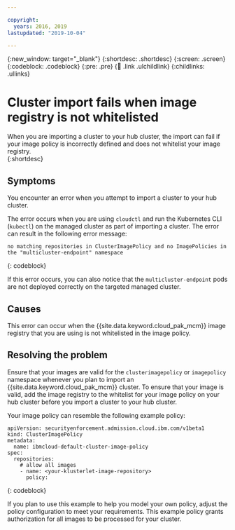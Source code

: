 ```yaml
---

copyright:
  years: 2016, 2019
lastupdated: "2019-10-04"

---
```


{:new_window: target="_blank"}
{:shortdesc: .shortdesc}
{:screen: .screen}
{:codeblock: .codeblock}
{:pre: .pre}
{:child: .link .ulchildlink}
{:childlinks: .ullinks}

# Cluster import fails when image registry is not whitelisted

When you are importing a cluster to your hub cluster, the import can fail if your image policy is incorrectly defined and does not whitelist your image registry.  
{:shortdesc}

## Symptoms

You encounter an error when you attempt to import a cluster to your hub cluster.

The error occurs when you are using `cloudctl` and run the Kubernetes CLI (`kubectl`) on the managed cluster as part of importing a cluster. The error can result in the following error message:

  ```
  no matching repositories in ClusterImagePolicy and no ImagePolicies in the "multicluster-endpoint" namespace
  ```
  {: codeblock}

If this error occurs, you can also notice that the `multicluster-endpoint` pods are not deployed correctly on the targeted managed cluster.

## Causes

This error can occur when the {{site.data.keyword.cloud_pak_mcm}} image registry that you are using is not whitelisted in the image policy.

## Resolving the problem

Ensure that your images are valid for the `clusterimagepolicy` or `imagepolicy` namespace whenever you plan to import an {{site.data.keyword.cloud_pak_mcm}} cluster. To ensure that your image is valid, add the image registry to the whitelist for your image policy on your hub cluster before you import a cluster to your hub cluster.

Your image policy can resemble the following example policy:

```
apiVersion: securityenforcement.admission.cloud.ibm.com/v1beta1
kind: ClusterImagePolicy
metadata:
  name: ibmcloud-default-cluster-image-policy
spec:
  repositories:
    # allow all images
    - name: <your-klusterlet-image-repository>
      policy:

```
{: codeblock}

If you plan to use this example to help you model your own policy, adjust the policy configuration to meet your requirements. This example policy grants authorization for all images to be processed for your cluster.
